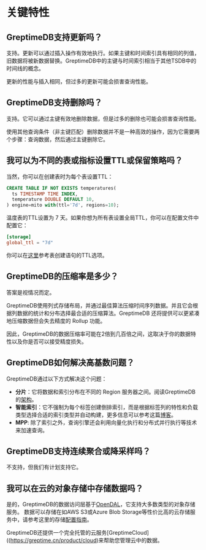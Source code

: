 # 关键特性

## GreptimeDB支持更新吗？

支持。更新可以通过插入操作有效地执行。如果主键和时间索引具有相同的列值，旧数据将被新数据替换。GreptimeDB中的主键与时间索引相当于其他TSDB中的时间线的概念。

更新的性能与插入相同，但过多的更新可能会损害查询性能。

## GreptimeDB支持删除吗？

支持。它可以通过主键有效地删除数据，但是过多的删除也可能会损害查询性能。

使用其他查询条件（非主键匹配）删除数据并不是一种高效的操作，因为它需要两个步骤：查询数据，然后通过主键删除它。

## 我可以为不同的表或指标设置TTL或保留策略吗？

当然，你可以在创建表时为每个表设置TTL：

```sql
CREATE TABLE IF NOT EXISTS temperatures(
  ts TIMESTAMP TIME INDEX,
  temperature DOUBLE DEFAULT 10,
) engine=mito with(ttl='7d', regions=10);
```

温度表的TTL设置为 7 天。如果你想为所有表设置全局TTL，你可以在配置文件中配置它：

```toml
[storage]
global_ttl = "7d"
```

你可以在[这里](/zh/v0.4/reference/sql/create)参考表创建语句的TTL选项。

## GreptimeDB的压缩率是多少？

答案是视情况而定。

GreptimeDB使用列式存储布局，并通过最佳算法压缩时间序列数据。并且它会根据列数据的统计和分布选择最合适的压缩算法。GreptimeDB 还将提供可以更紧凑地压缩数据但会失去精度的 Rollup 功能。

因此，GreptimeDB的数据压缩率可能在2倍到几百倍之间，这取决于你的数据特性以及你是否可以接受精度损失。

## GreptimeDB如何解决高基数问题？

GreptimeDB通过以下方式解决这个问题：

- **分片**：它将数据和索引分布在不同的 Region 服务器之间。阅读GreptimeDB的[架构](./architecture.md)。
- **智能索引**：它不强制为每个标签创建倒排索引，而是根据标签列的特性和负载类型选择合适的索引类型并自动构建，更多信息可以参考这篇[博客](https://greptime.com/blogs/2022-12-21-storage-engine-design#smart-indexing)。
- **MPP**: 除了索引之外，查询引擎还会利用向量化执行和分布式并行执行等技术来加速查询。

## GreptimeDB支持连续聚合或降采样吗？
不支持，但我们有计划支持它。

## 我可以在云的对象存储中存储数据吗？
是的，GreptimeDB的数据访问层基于[OpenDAL](https://github.com/apache/incubator-opendal)，它支持大多数类型的对象存储服务。
数据可以存储在如AWS S3或Azure Blob Storage等性价比高的云存储服务中，请参考这里的存储[配置指南](./../operations/configuration.md#storage-options)。

GreptimeDB还提供一个完全托管的云服务[GreptimeCloud]((https://greptime.cn/product/cloud)来帮助您管理云中的数据。